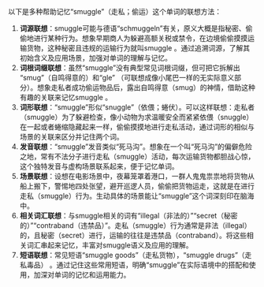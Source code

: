 以下是多种帮助记忆“smuggle”（走私；偷运）这个单词的联想方法：
1. **词源联想**：smuggle可能与德语“schmuggeln”有关，原义大概是指秘密、偷偷地进行某种行为。想象早期商人为躲避高额关税或禁令，在边境偷偷摸摸运输货物，这种秘密且违规的运输行为就叫smuggle 。通过追溯词源，了解其初始含义及应用场景，加强对单词的理解与记忆。
2. **词根词缀联想**：虽然“smuggle”没有典型常见词根词缀，但可把它拆解出 “smug”（自鸣得意的）和“gle” （可联想成像小尾巴一样的无实际意义部分）。想象走私者成功偷运物品后，露出自鸣得意（smug）的神情，借助这种有趣的关联来记忆smuggle 。
3. **词形联想**：“smuggle”形似“snuggle”（依偎；蜷伏）。可以这样联想：走私者（smuggle）为了躲避检查，像小动物为求温暖安全而紧紧依偎（snuggle）在一起或者蜷缩隐藏起来一样，偷偷摸摸地进行走私活动，通过词形的相似与场景的关联来区分并记住两个词。
4. **发音联想**：“smuggle”发音类似“死马沟”。想象在一个叫“死马沟”的偏僻危险之地，常有不法分子进行走私（smuggle）活动，每次运输货物都胆战心惊，这个独特发音与虚构场景联系起来，便于记忆单词。
5. **场景联想**：设想在电影场景中，夜幕笼罩着港口，一群人鬼鬼祟祟地将货物从船上搬下，警惕地四处张望，避开巡逻人员，偷偷把货物运走，这就是在进行走私（smuggle）行为。生动具体的场景能让“smuggle”这个词深刻印在脑海中。
6. **相关词汇联想**：与smuggle相关的词有“illegal（非法的）”“secret（秘密的）”“contraband（违禁品）”。走私（smuggle）行为通常是非法（illegal）的，且秘密（secret）进行，运输的往往是违禁品（contraband）。将这些相关词汇串起来记忆，丰富对smuggle语义及应用的理解。
7. **短语联想**：常见短语“smuggle goods”（走私货物），“smuggle drugs”（走私毒品） 。通过记住这些常用短语，明确“smuggle”在实际语境中的搭配和使用，加深对单词的记忆和运用能力。 
